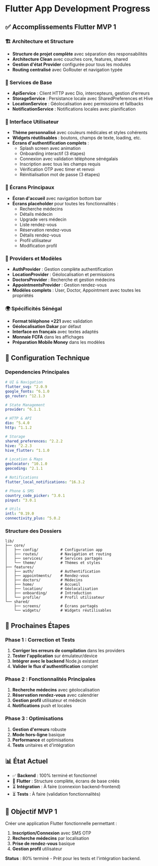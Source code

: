 # Flutter App Development Progress

## ✅ Accomplissements Flutter MVP 1

### 🏗️ Architecture et Structure
- **Structure de projet complète** avec séparation des responsabilités
- **Architecture Clean** avec couches core, features, shared
- **Gestion d'état Provider** configurée pour tous les modules
- **Routing centralisé** avec GoRouter et navigation typée

### 🔧 Services de Base
- **ApiService** : Client HTTP avec Dio, intercepteurs, gestion d'erreurs
- **StorageService** : Persistance locale avec SharedPreferences et Hive
- **LocationService** : Géolocalisation avec permissions et fallbacks
- **NotificationService** : Notifications locales avec planification

### 🎨 Interface Utilisateur
- **Thème personnalisé** avec couleurs médicales et styles cohérents
- **Widgets réutilisables** : boutons, champs de texte, loading, etc.
- **Écrans d'authentification complets** :
  - Splash screen avec animation
  - Onboarding interactif (3 étapes)
  - Connexion avec validation téléphone sénégalais
  - Inscription avec tous les champs requis
  - Vérification OTP avec timer et renvoi
  - Réinitialisation mot de passe (3 étapes)

### 📱 Écrans Principaux
- **Écran d'accueil** avec navigation bottom bar
- **Écrans placeholder** pour toutes les fonctionnalités :
  - Recherche médecins
  - Détails médecin
  - Upgrade vers médecin
  - Liste rendez-vous
  - Réservation rendez-vous
  - Détails rendez-vous
  - Profil utilisateur
  - Modification profil

### 🔄 Providers et Modèles
- **AuthProvider** : Gestion complète authentification
- **LocationProvider** : Géolocalisation et permissions
- **DoctorsProvider** : Recherche et gestion médecins
- **AppointmentsProvider** : Gestion rendez-vous
- **Modèles complets** : User, Doctor, Appointment avec toutes les propriétés

### 🌍 Spécificités Sénégal
- **Format téléphone +221** avec validation
- **Géolocalisation Dakar** par défaut
- **Interface en français** avec textes adaptés
- **Monnaie FCFA** dans les affichages
- **Préparation Mobile Money** dans les modèles

## 🔧 Configuration Technique

### Dependencies Principales
```yaml
# UI & Navigation
flutter_svg: ^2.0.9
google_fonts: ^6.1.0
go_router: ^12.1.3

# State Management
provider: ^6.1.1

# HTTP & API
dio: ^5.4.0
http: ^1.1.2

# Storage
shared_preferences: ^2.2.2
hive: ^2.2.3
hive_flutter: ^1.1.0

# Location & Maps
geolocator: ^10.1.0
geocoding: ^2.1.1

# Notifications
flutter_local_notifications: ^16.3.2

# Phone & SMS
country_code_picker: ^3.0.1
pinput: ^3.0.1

# Utils
intl: ^0.19.0
connectivity_plus: ^5.0.2
```

### Structure des Dossiers
```
lib/
├── core/
│   ├── config/          # Configuration app
│   ├── routes/          # Navigation et routing
│   ├── services/        # Services partagés
│   └── theme/           # Thèmes et styles
├── features/
│   ├── auth/            # Authentification
│   ├── appointments/    # Rendez-vous
│   ├── doctors/         # Médecins
│   ├── home/            # Accueil
│   ├── location/        # Géolocalisation
│   ├── onboarding/      # Introduction
│   └── profile/         # Profil utilisateur
└── shared/
    ├── screens/         # Écrans partagés
    └── widgets/         # Widgets réutilisables
```

## 🚀 Prochaines Étapes

### Phase 1 : Correction et Tests
1. **Corriger les erreurs de compilation** dans les providers
2. **Tester l'application** sur émulateur/device
3. **Intégrer avec le backend** Node.js existant
4. **Valider le flux d'authentification** complet

### Phase 2 : Fonctionnalités Principales
1. **Recherche médecins** avec géolocalisation
2. **Réservation rendez-vous** avec calendrier
3. **Gestion profil** utilisateur et médecin
4. **Notifications** push et locales

### Phase 3 : Optimisations
1. **Gestion d'erreurs** robuste
2. **Mode hors-ligne** basique
3. **Performance** et optimisations
4. **Tests** unitaires et d'intégration

## 📊 État Actuel

- ✅ **Backend** : 100% terminé et fonctionnel
- 🔄 **Flutter** : Structure complète, écrans de base créés
- ⏳ **Intégration** : À faire (connexion backend-frontend)
- ⏳ **Tests** : À faire (validation fonctionnalités)

## 🎯 Objectif MVP 1

Créer une application Flutter fonctionnelle permettant :
1. **Inscription/Connexion** avec SMS OTP
2. **Recherche médecins** par localisation
3. **Prise de rendez-vous** basique
4. **Gestion profil** utilisateur

**Status** : 80% terminé - Prêt pour les tests et l'intégration backend.
